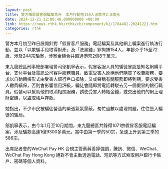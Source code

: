 ```yaml
---
layout: post
title: 警方稱假冒客服騙案急升　本月行動拘154人涉款共2.8億元
date: 2024-12-21 12:00:40.000000000 +08:00
link: https://news.rthk.hk/rthk/ch/component/k2/1784482-20241221.htm
categories: rthk
---
```


警方本月初至昨日展開針對「假冒客戶服務」電話騙案及其他網上騙案進行執法行動，並以「以欺騙手段取得財產」及「洗黑錢」罪拘捕154人，年齡介乎15至72歲，涉及244宗騙案，涉案金額合共超過港幣2億8千萬元。

東九龍總區刑事總部署理警司鄔凱寧表示，假冒客服人員的騙徒冒認是知名網購平台、支付平台及電訊公司客戶服務職員，致電受害人訛稱他們購買了收費服務，要求以自動轉帳形式由受害人銀行戶口扣除，又或聲稱有關服務即將到期，要求受害人繳費續保，否則會影響信用評級，騙徒會隨即將電話轉駁去另一個假冒的銀行職員，假裝可以幫助他們取消相關服務，誘使受害人轉帳金錢，或交出他們的網上理財密碼，以盜取帳戶存款。

她指出，不少市民被騙徒營造的緊張氣氛蒙蔽，匆忙過數以處理問題，往往墮入騙徒的騙局。

鄔凱寧表示，由今年1月至10月期間，東九龍總區共錄得1071宗假冒客服電話騙案，涉及騙款高達1億9300多萬元。當中由第一季的50宗，急速上升到第三季的586宗。

出席記者會的WeChat Pay HK 合規主管⁠蔡蔣善婷強調，騰訊、微信、WeChat、WeChat Pay Hong Kong 絕對不會主動透過電話、短訊等方式索取用戶銀行卡帳戶、密碼等個人資料。
